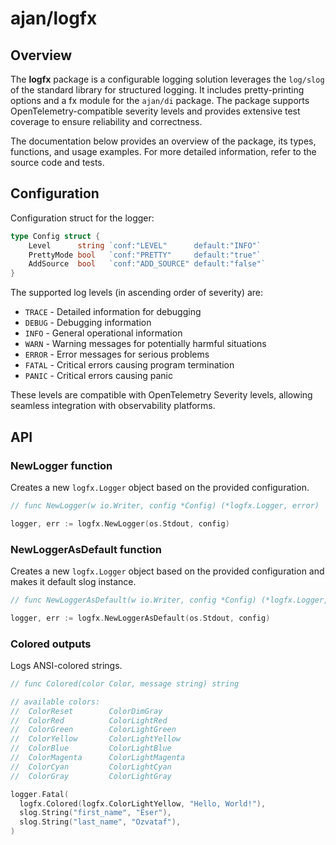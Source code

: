# ajan/logfx

## Overview

The **logfx** package is a configurable logging solution leverages the
`log/slog` of the standard library for structured logging. It includes
pretty-printing options and a fx module for the `ajan/di` package. The package
supports OpenTelemetry-compatible severity levels and provides extensive test
coverage to ensure reliability and correctness.

The documentation below provides an overview of the package, its types,
functions, and usage examples. For more detailed information, refer to the
source code and tests.

## Configuration

Configuration struct for the logger:

```go
type Config struct {
	Level      string `conf:"LEVEL"      default:"INFO"`
	PrettyMode bool   `conf:"PRETTY"     default:"true"`
	AddSource  bool   `conf:"ADD_SOURCE" default:"false"`
}
```

The supported log levels (in ascending order of severity) are:

- `TRACE` - Detailed information for debugging
- `DEBUG` - Debugging information
- `INFO` - General operational information
- `WARN` - Warning messages for potentially harmful situations
- `ERROR` - Error messages for serious problems
- `FATAL` - Critical errors causing program termination
- `PANIC` - Critical errors causing panic

These levels are compatible with OpenTelemetry Severity levels, allowing
seamless integration with observability platforms.

## API

### NewLogger function

Creates a new `logfx.Logger` object based on the provided configuration.

```go
// func NewLogger(w io.Writer, config *Config) (*logfx.Logger, error)

logger, err := logfx.NewLogger(os.Stdout, config)
```

### NewLoggerAsDefault function

Creates a new `logfx.Logger` object based on the provided configuration and
makes it default slog instance.

```go
// func NewLoggerAsDefault(w io.Writer, config *Config) (*logfx.Logger, error)

logger, err := logfx.NewLoggerAsDefault(os.Stdout, config)
```

### Colored outputs

Logs ANSI-colored strings.

```go
// func Colored(color Color, message string) string

// available colors:
//	ColorReset        ColorDimGray
//	ColorRed          ColorLightRed
//	ColorGreen        ColorLightGreen
//	ColorYellow       ColorLightYellow
//	ColorBlue         ColorLightBlue
//	ColorMagenta      ColorLightMagenta
//	ColorCyan         ColorLightCyan
//	ColorGray         ColorLightGray

logger.Fatal(
  logfx.Colored(logfx.ColorLightYellow, "Hello, World!"),
  slog.String("first_name", "Eser"),
  slog.String("last_name", "Ozvataf"),
)
```
